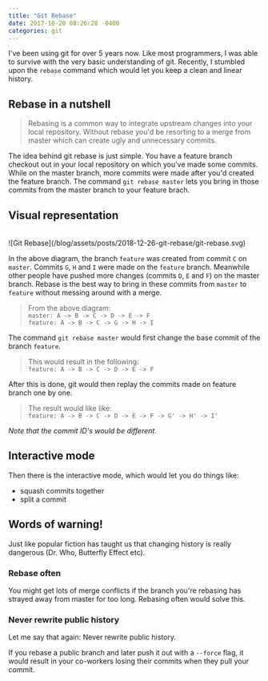 ```yaml
---
title: "Git Rebase"
date: 2017-10-20 08:26:28 -0400
categories: git
---
```


I've been using git for over 5 years now. Like most programmers, I was able to survive with the very basic understanding of git. Recently, I stumbled upon the `rebase` command which would let you keep a clean and linear history.

## Rebase in a nutshell

> Rebasing is a common way to integrate upstream changes into your local repository. Without rebase you'd be resorting to a merge from master which can create ugly and unnecessary commits.

The idea behind git rebase is just simple. You have a feature branch checkout out in your local repository on which you've made some commits. While on the master branch, more commits were made after you'd created the feature branch. The command `git rebase master` lets you bring in those commits from the master branch to your feature brach.

## Visual representation
<br/>
![Git Rebase](/blog/assets/posts/2018-12-26-git-rebase/git-rebase.svg)

In the above diagram, the branch `feature` was created from commit `C` on `master`. Commits `G`, `H` and `I` were made on the `feature` branch. Meanwhile other people have pushed more changes (commits `D`, `E` and `F`) on the master branch. Rebase is the best way to bring in these commits from `master` to `feature` without messing around with a merge.

> From the above diagram: <br/>
> `master: A -> B -> C -> D -> E -> F` <br/>
> `feature: A -> B -> C -> G -> H -> I`

The command `git rebase master` would first change the base commit of the branch `feature`.

> This would result in the following:<br/>
> `feature: A -> B -> C -> D -> E -> F`

After this is done, git would then replay the commits made on feature branch one by one.

> The result would like like: <br/>
> `feature: A -> B -> C -> D -> E -> F -> G' -> H' -> I'`

*Note that the commit ID's would be different.*

## Interactive mode
Then there is the interactive mode, which would let you do things like:
- squash commits together
- split a commit

## Words of warning!
Just like popular fiction has taught us that changing history is really dangerous (Dr. Who, Butterfly Effect etc).

### Rebase often
You might get lots of merge conflicts if the branch you're rebasing has strayed away from master for too long. Rebasing often would solve this.

### Never rewrite public history
Let me say that again: Never rewrite public history.

If you rebase a public branch and later push it out with a `--force` flag, it would result in your co-workers losing their commits when they pull your commit.